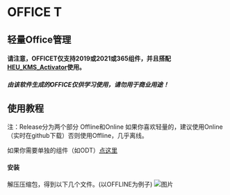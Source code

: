 # OFFICE T

## 轻量Office管理  

#### 请注意，OFFICET仅支持2019或2021或365组件，并且搭配[HEU_KMS_Activator](https://github.com/zbezj/HEU_KMS_Activator)使用。  

##### 由该软件生成的OFFICE仅供学习使用，请勿用于商业用途！  

## 使用教程  

注：Release分为两个部分 Offline和Online 如果你喜欢轻量的，建议使用Online（实时在github下载）否则使用Offline，几乎离线。  

如果你需要单独的组件（如ODT）[点这里 ](https://github.com/PyCoreTeam/OfficeT/releases/tag/ot) 

#### 安装

解压压缩包，得到以下几个文件。(以OFFLINE为例子)
![图片](https://github.com/PyCoreTeam/OfficeT/assets/123795586/2fcc84b3-14a2-4238-9b49-13563347fae9)

